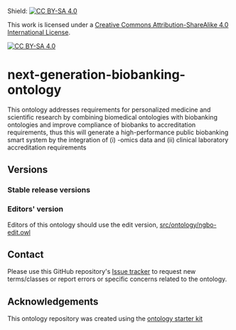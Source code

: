 Shield: [![CC BY-SA 4.0][cc-by-sa-shield]][cc-by-sa]

This work is licensed under a
[Creative Commons Attribution-ShareAlike 4.0 International License][cc-by-sa].

[![CC BY-SA 4.0][cc-by-sa-image]][cc-by-sa]

[cc-by-sa]: http://creativecommons.org/licenses/by-sa/4.0/
[cc-by-sa-image]: https://licensebuttons.net/l/by-sa/4.0/88x31.png
[cc-by-sa-shield]: https://img.shields.io/badge/License-CC%20BY--SA%204.0-lightgrey.svg






# next-generation-biobanking-ontology

This ontology addresses requirements for personalized medicine and scientific research by combining biomedical ontologies with biobanking ontologies and improve compliance of biobanks to accreditation requirements, thus this will generate a high-performance public biobanking smart system by the integration of (i) -omics data and (ii) clinical laboratory accreditation requirements

## Versions

### Stable release versions


### Editors' version

Editors of this ontology should use the edit version, [src/ontology/ngbo-edit.owl](src/ontology/ngbo-edit.owl)

## Contact

Please use this GitHub repository's [Issue tracker](https://github.com/Dalalghamdi/next-generation-biobanking-ontology/issues) to request new terms/classes or report errors or specific concerns related to the ontology.

## Acknowledgements

This ontology repository was created using the [ontology starter kit](https://github.com/INCATools/ontology-starter-kit)
